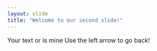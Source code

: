 ```yaml
---
layout: slide
title: "Welcome to our second slide!"
---
```

Your text or is mine
Use the left arrow to go back!
